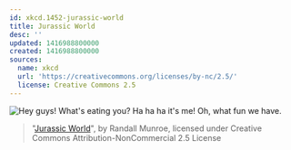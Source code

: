 ```yaml
---
id: xkcd.1452-jurassic-world
title: Jurassic World
desc: ''
updated: 1416988800000
created: 1416988800000
sources:
  name: xkcd
  url: 'https://creativecommons.org/licenses/by-nc/2.5/'
  license: Creative Commons 2.5
---
```

![Hey guys! What's eating you? Ha ha ha it's me! Oh, what fun we have.](https://imgs.xkcd.com/comics/jurassic_world.png)
> "[Jurassic World](https://xkcd.com/1452/)", by Randall Munroe, licensed under Creative Commons Attribution-NonCommercial 2.5 License
